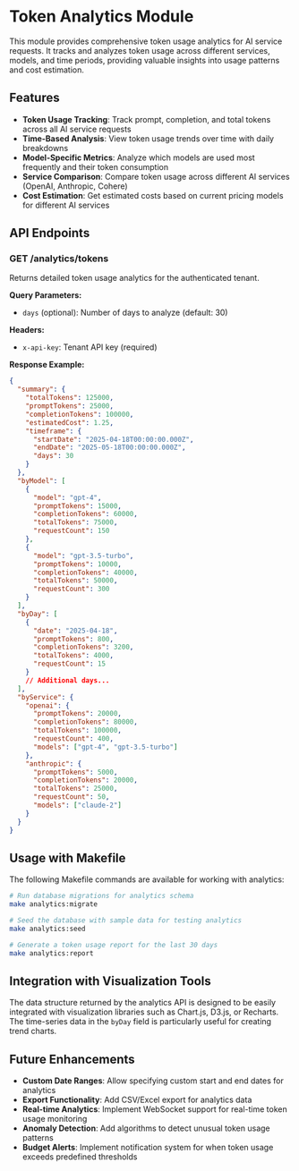 # Token Analytics Module

This module provides comprehensive token usage analytics for AI service requests. It tracks and analyzes token usage across different services, models, and time periods, providing valuable insights into usage patterns and cost estimation.

## Features

- **Token Usage Tracking**: Track prompt, completion, and total tokens across all AI service requests
- **Time-Based Analysis**: View token usage trends over time with daily breakdowns
- **Model-Specific Metrics**: Analyze which models are used most frequently and their token consumption
- **Service Comparison**: Compare token usage across different AI services (OpenAI, Anthropic, Cohere)
- **Cost Estimation**: Get estimated costs based on current pricing models for different AI services

## API Endpoints

### GET /analytics/tokens

Returns detailed token usage analytics for the authenticated tenant.

**Query Parameters:**

- `days` (optional): Number of days to analyze (default: 30)

**Headers:**

- `x-api-key`: Tenant API key (required)

**Response Example:**

```json
{
  "summary": {
    "totalTokens": 125000,
    "promptTokens": 25000,
    "completionTokens": 100000,
    "estimatedCost": 1.25,
    "timeframe": {
      "startDate": "2025-04-18T00:00:00.000Z",
      "endDate": "2025-05-18T00:00:00.000Z",
      "days": 30
    }
  },
  "byModel": [
    {
      "model": "gpt-4",
      "promptTokens": 15000,
      "completionTokens": 60000,
      "totalTokens": 75000,
      "requestCount": 150
    },
    {
      "model": "gpt-3.5-turbo",
      "promptTokens": 10000,
      "completionTokens": 40000,
      "totalTokens": 50000,
      "requestCount": 300
    }
  ],
  "byDay": [
    {
      "date": "2025-04-18",
      "promptTokens": 800,
      "completionTokens": 3200,
      "totalTokens": 4000,
      "requestCount": 15
    }
    // Additional days...
  ],
  "byService": {
    "openai": {
      "promptTokens": 20000,
      "completionTokens": 80000,
      "totalTokens": 100000,
      "requestCount": 400,
      "models": ["gpt-4", "gpt-3.5-turbo"]
    },
    "anthropic": {
      "promptTokens": 5000,
      "completionTokens": 20000,
      "totalTokens": 25000,
      "requestCount": 50,
      "models": ["claude-2"]
    }
  }
}
```

## Usage with Makefile

The following Makefile commands are available for working with analytics:

```bash
# Run database migrations for analytics schema
make analytics:migrate

# Seed the database with sample data for testing analytics
make analytics:seed

# Generate a token usage report for the last 30 days
make analytics:report
```

## Integration with Visualization Tools

The data structure returned by the analytics API is designed to be easily integrated with visualization libraries such as Chart.js, D3.js, or Recharts. The time-series data in the `byDay` field is particularly useful for creating trend charts.

## Future Enhancements

- **Custom Date Ranges**: Allow specifying custom start and end dates for analytics
- **Export Functionality**: Add CSV/Excel export for analytics data
- **Real-time Analytics**: Implement WebSocket support for real-time token usage monitoring
- **Anomaly Detection**: Add algorithms to detect unusual token usage patterns
- **Budget Alerts**: Implement notification system for when token usage exceeds predefined thresholds
